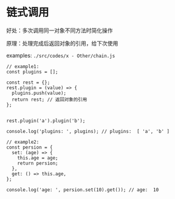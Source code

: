 # 链式调用

好处：多次调用同一对象不同方法时简化操作

原理：处理完成后返回对象的引用，给下次使用

examples: `./src/codes/x - Other/chain.js`

```
// example1:
const plugins = [];

const rest = {};
rest.plugin = (value) => {
  plugins.push(value);
  return rest; // 返回对象的引用
};


rest.plugin('a').plugin('b');

console.log('plugins: ', plugins); // plugins:  [ 'a', 'b' ]

```

```
// example2:
const persion = {
  set: (age) => {
    this.age = age;
    return persion;
  },
  get: () => this.age,
};

console.log('age: ', persion.set(10).get()); // age:  10
```

